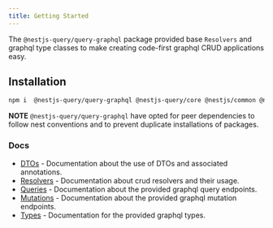 ```yaml
---
title: Getting Started
---
```


The `@nestjs-query/query-graphql` package provided base `Resolvers` and graphql type classes to make creating code-first graphql CRUD applications easy.

## Installation

```sh
npm i  @nestjs-query/query-graphql @nestjs-query/core @nestjs/common @nestjs/graphql graphql graphql-relay class-transformer class-validator reflect-metadata type-graphql
```

**NOTE** `@nestjs-query/query-graphql` have opted for peer dependencies to follow nest conventions and to prevent duplicate installations of packages.

### Docs

* [DTOs](./dtos) - Documentation about the use of DTOs and associated annotations.
* [Resolvers](./resolvers) - Documentation about crud resolvers and their usage.
* [Queries](./queries) - Documentation about the provided graphql query endpoints.
* [Mutations](./mutations) -  Documentation about the provided graphql mutation endpoints.
* [Types](./types) - Documentation for the provided graphql types.
